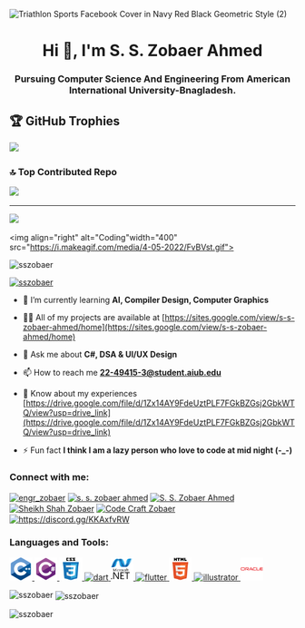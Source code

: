 ![Triathlon Sports Facebook Cover in Navy Red Black Geometric Style (2)](https://github.com/user-attachments/assets/f291ea16-dd0d-455c-9560-e01da85972a9)

<h1 align="center">Hi 👋, I'm S. S. Zobaer Ahmed</h1>
<h3 align="center">Pursuing Computer Science And Engineering From American International University-Bnagladesh.</h3>

## 🏆 GitHub Trophies
![](https://github-profile-trophy.vercel.app/?username=sszobaer&theme=radical&no-frame=false&no-bg=true&margin-w=4)

### 🔝 Top Contributed Repo
![](https://github-contributor-stats.vercel.app/api?username=sszobaer&limit=5&theme=dark&combine_all_yearly_contributions=true)

---
[![](https://visitcount.itsvg.in/api?id=sszobaer&icon=0&color=0)](https://visitcount.itsvg.in)

<!-- Proudly created with GPRM ( https://gprm.itsvg.in ) -->

<img align="right" alt="Coding"width="400" src="https://i.makeagif.com/media/4-05-2022/FvBVst.gif">

<p align="left"> <img src="https://komarev.com/ghpvc/?username=sszobaer&label=Profile%20views&color=0e75b6&style=flat" alt="sszobaer" /> </p>

<p align="left"> <a href="https://twitter.com/sszobaer" target="blank"><img src="https://img.shields.io/twitter/follow/sszobaer?logo=twitter&style=for-the-badge" alt="sszobaer" /></a> </p>

- 🌱 I’m currently learning **AI, Compiler Design, Computer Graphics**

- 👨‍💻 All of my projects are available at [https://sites.google.com/view/s-s-zobaer-ahmed/home](https://sites.google.com/view/s-s-zobaer-ahmed/home)

- 💬 Ask me about **C#, DSA & UI/UX Design**

- 📫 How to reach me **22-49415-3@student.aiub.edu**

- 📄 Know about my experiences [https://drive.google.com/file/d/1Zx14AY9FdeUztPLF7FGkBZGsj2GbkWTQ/view?usp=drive_link](https://drive.google.com/file/d/1Zx14AY9FdeUztPLF7FGkBZGsj2GbkWTQ/view?usp=drive_link)

- ⚡ Fun fact **I think I am a lazy person who love to code at mid night (-_-)**

<h3 align="left">Connect with me:</h3>
<p align="left">
<a href="https://twitter.com/engr_zobaer" target="blank"><img align="center" src="https://raw.githubusercontent.com/rahuldkjain/github-profile-readme-generator/master/src/images/icons/Social/twitter.svg" alt="engr_zobaer" height="30" width="40" /></a>
<a href="https://linkedin.com/in/s-s-zobaer-ahmed-209bab296/" target="blank"><img align="center" src="https://raw.githubusercontent.com/rahuldkjain/github-profile-readme-generator/master/src/images/icons/Social/linked-in-alt.svg" alt="s. s. zobaer ahmed" height="30" width="40" /></a>
<a href="https://fb.com/zobaer.ahmed.121" target="blank"><img align="center" src="https://raw.githubusercontent.com/rahuldkjain/github-profile-readme-generator/master/src/images/icons/Social/facebook.svg" alt="S. S. Zobaer Ahmed" height="30" width="40" /></a>
<a href="https://www.instagram.com/sheikh_shah_zobaer/" target="blank"><img align="center" src="https://raw.githubusercontent.com/rahuldkjain/github-profile-readme-generator/master/src/images/icons/Social/instagram.svg" alt="Sheikh Shah Zobaer" height="30" width="40" /></a>
<a href="https://www.youtube.com/channel/UC53rrK2S6ebLg2ju2WgsVpg" target="blank"><img align="center" src="https://raw.githubusercontent.com/rahuldkjain/github-profile-readme-generator/master/src/images/icons/Social/youtube.svg" alt="Code Craft Zobaer" height="30" width="40" /></a>
<a href="https://discord.gg/https://discord.gg/KKAxfvRW" target="blank"><img align="center" src="https://raw.githubusercontent.com/rahuldkjain/github-profile-readme-generator/master/src/images/icons/Social/discord.svg" alt="https://discord.gg/KKAxfvRW" height="30" width="40" /></a>
</p>

<h3 align="left">Languages and Tools:</h3>
<p align="left"> <a href="https://www.w3schools.com/cpp/" target="_blank" rel="noreferrer"> <img src="https://raw.githubusercontent.com/devicons/devicon/master/icons/cplusplus/cplusplus-original.svg" alt="cplusplus" width="40" height="40"/> </a> <a href="https://www.w3schools.com/cs/" target="_blank" rel="noreferrer"> <img src="https://raw.githubusercontent.com/devicons/devicon/master/icons/csharp/csharp-original.svg" alt="csharp" width="40" height="40"/> </a> <a href="https://www.w3schools.com/css/" target="_blank" rel="noreferrer"> <img src="https://raw.githubusercontent.com/devicons/devicon/master/icons/css3/css3-original-wordmark.svg" alt="css3" width="40" height="40"/> </a> <a href="https://dart.dev" target="_blank" rel="noreferrer"> <img src="https://www.vectorlogo.zone/logos/dartlang/dartlang-icon.svg" alt="dart" width="40" height="40"/> </a> <a href="https://dotnet.microsoft.com/" target="_blank" rel="noreferrer"> <img src="https://raw.githubusercontent.com/devicons/devicon/master/icons/dot-net/dot-net-original-wordmark.svg" alt="dotnet" width="40" height="40"/> </a> <a href="https://flutter.dev" target="_blank" rel="noreferrer"> <img src="https://www.vectorlogo.zone/logos/flutterio/flutterio-icon.svg" alt="flutter" width="40" height="40"/> </a> <a href="https://www.w3.org/html/" target="_blank" rel="noreferrer"> <img src="https://raw.githubusercontent.com/devicons/devicon/master/icons/html5/html5-original-wordmark.svg" alt="html5" width="40" height="40"/> </a> <a href="https://www.adobe.com/in/products/illustrator.html" target="_blank" rel="noreferrer"> <img src="https://www.vectorlogo.zone/logos/adobe_illustrator/adobe_illustrator-icon.svg" alt="illustrator" width="40" height="40"/> </a> <a href="https://www.oracle.com/" target="_blank" rel="noreferrer"> <img src="https://raw.githubusercontent.com/devicons/devicon/master/icons/oracle/oracle-original.svg" alt="oracle" width="40" height="40"/> </a> </p>

<p><img align="left" src="https://github-readme-stats.vercel.app/api/top-langs?username=sszobaer&show_icons=true&locale=en&layout=compact" alt="sszobaer" /></p>

<p>&nbsp;<img align="center" src="https://github-readme-stats.vercel.app/api?username=sszobaer&show_icons=true&locale=en" alt="sszobaer" /></p>

<p><img align="center" src="https://github-readme-streak-stats.herokuapp.com/?user=sszobaer&" alt="sszobaer" /></p>
